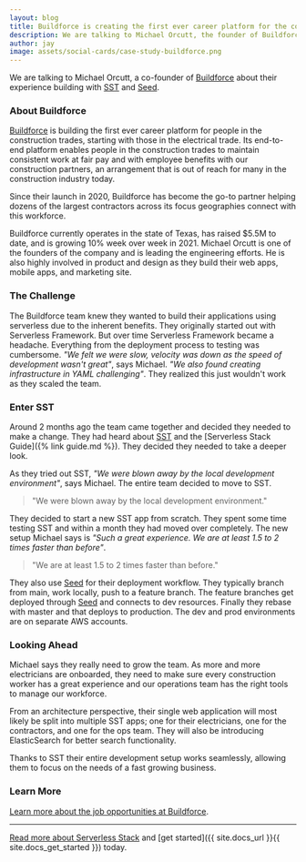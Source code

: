 ```yaml
---
layout: blog
title: Buildforce is creating the first ever career platform for the construction trade with SST
description: We are talking to Michael Orcutt, the founder of Buildforce about their experience building with SST and Seed.
author: jay
image: assets/social-cards/case-study-buildforce.png
---
```


We are talking to Michael Orcutt, a co-founder of [Buildforce](https://buildforce.com) about their experience building with [SST](/) and [Seed](https://seed.run).

### About Buildforce

[Buildforce](https://buildforce.com) is building the first ever career platform for people in the construction trades, starting with those in the electrical trade. Its end-to-end platform enables people in the construction trades to maintain consistent work at fair pay and with employee benefits with our construction partners, an arrangement that is out of reach for many in the construction industry today.

Since their launch in 2020, Buildforce has become the go-to partner helping dozens of the largest contractors across its focus geographies connect with this workforce.

Buildforce currently operates in the state of Texas, has raised $5.5M to date, and is growing 10% week over week in 2021. Michael Orcutt is one of the founders of the company and is leading the  engineering efforts. He is also highly involved in product and design as they build their web apps, mobile apps, and marketing site.

### The Challenge

The Buildforce team knew they wanted to build their applications using serverless due to the inherent benefits. They originally started out with Serverless Framework. But over time Serverless Framework became a headache. Everything from the deployment process to testing was cumbersome. _"We felt we were slow, velocity was down as the speed of development wasn't great"_, says Michael. _"We also found creating infrastructure in YAML challenging"_. They realized this just wouldn't work as they scaled the team.

### Enter SST

Around 2 months ago the team came together and decided they needed to make a change. They had heard about [SST](/) and the [Serverless Stack Guide]({% link guide.md %}). They decided they needed to take a deeper look.

As they tried out SST, _"We were blown away by the local development environment"_, says Michael. The entire team decided to move to SST.

> "We were blown away by the local development environment."

They decided to start a new SST app from scratch. They spent some time testing SST and within a month they had moved over completely. The new setup Michael says is _"Such a great experience. We are at least 1.5 to 2 times faster than before"_.

> "We are at least 1.5 to 2 times faster than before."

They also use [Seed](https://seed.run) for their deployment workflow. They typically branch from main, work locally, push to a feature branch. The feature branches get deployed through [Seed](https://seed.run) and connects to dev resources. Finally they rebase with master and that deploys to production. The dev and prod environments are on separate AWS accounts.

### Looking Ahead

Michael says they really need to grow the team. As more and more electricians are onboarded, they need to make sure every construction worker has a great experience and our operations team has the right tools to manage our workforce.

From an architecture perspective, their single web application will most likely be split into multiple SST apps; one for their electricians, one for the contractors, and one for the ops team. They will also be introducing ElasticSearch for better search functionality.

Thanks to SST their entire development setup works seamlessly, allowing them to focus on the needs of a fast growing business.

### Learn More

[Learn more about the job opportunities at Buildforce](https://joinbuildforce.recruitee.com).

---

[Read more about Serverless Stack](/) and [get started]({{ site.docs_url }}{{ site.docs_get_started }}) today.
